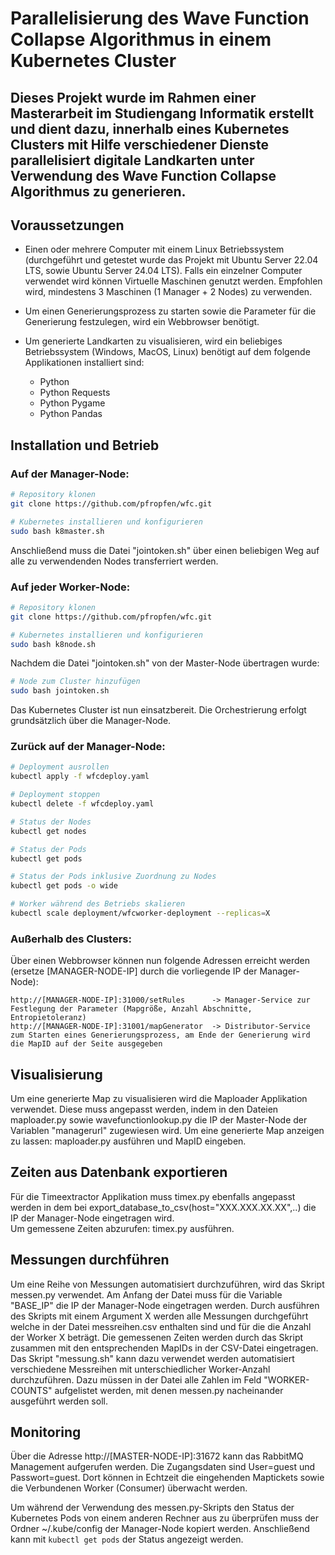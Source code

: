# Parallelisierung des Wave Function Collapse Algorithmus in einem Kubernetes Cluster




## Dieses Projekt wurde im Rahmen einer Masterarbeit im Studiengang Informatik erstellt und dient dazu, innerhalb eines Kubernetes Clusters mit Hilfe verschiedener Dienste parallelisiert digitale Landkarten unter Verwendung des Wave Function Collapse Algorithmus zu generieren.




## Voraussetzungen

* Einen oder mehrere Computer mit einem Linux Betriebssystem (durchgeführt und getestet wurde das Projekt mit Ubuntu Server 22.04 LTS, sowie Ubuntu Server 24.04 LTS). Falls ein einzelner Computer verwendet wird können Virtuelle Maschinen genutzt werden. Empfohlen wird, mindestens 3 Maschinen (1 Manager + 2 Nodes) zu verwenden.

* Um einen Generierungsprozess zu starten sowie die Parameter für die Generierung festzulegen, wird ein Webbrowser benötigt.

* Um generierte Landkarten zu visualisieren, wird ein beliebiges Betriebssystem (Windows, MacOS, Linux) benötigt auf dem folgende Applikationen installiert sind:
	- Python
	- Python Requests
	- Python Pygame
	- Python Pandas
	

## Installation und Betrieb

### Auf der Manager-Node:

```bash
# Repository klonen
git clone https://github.com/pfropfen/wfc.git  

# Kubernetes installieren und konfigurieren
sudo bash k8master.sh                          
```
Anschließend muss die Datei "jointoken.sh" über einen beliebigen Weg auf alle zu verwendenden Nodes transferriert werden.


### Auf jeder Worker-Node:

```bash
# Repository klonen
git clone https://github.com/pfropfen/wfc.git  

# Kubernetes installieren und konfigurieren
sudo bash k8node.sh
```
Nachdem die Datei "jointoken.sh" von der Master-Node übertragen wurde:
```bash
# Node zum Cluster hinzufügen
sudo bash jointoken.sh                         
```
Das Kubernetes Cluster ist nun einsatzbereit. Die Orchestrierung erfolgt grundsätzlich über die Manager-Node.

### Zurück auf der Manager-Node:

```bash
# Deployment ausrollen
kubectl apply -f wfcdeploy.yaml

# Deployment stoppen
kubectl delete -f wfcdeploy.yaml

# Status der Nodes
kubectl get nodes

# Status der Pods
kubectl get pods

# Status der Pods inklusive Zuordnung zu Nodes
kubectl get pods -o wide

# Worker während des Betriebs skalieren 					   
kubectl scale deployment/wfcworker-deployment --replicas=X
```

### Außerhalb des Clusters:
Über einen Webbrowser können nun folgende Adressen erreicht werden (ersetze [MANAGER-NODE-IP] durch die vorliegende IP der Manager-Node):

```text
http://[MANAGER-NODE-IP]:31000/setRules      -> Manager-Service zur Festlegung der Parameter (Mapgröße, Anzahl Abschnitte, Entropietoleranz)
http://[MANAGER-NODE-IP]:31001/mapGenerator  -> Distributor-Service zum Starten eines Generierungsprozess, am Ende der Generierung wird die MapID auf der Seite ausgegeben
```

## Visualisierung
Um eine generierte Map zu visualisieren wird die Maploader Applikation verwendet. Diese muss angepasst werden, indem in den Dateien maploader.py sowie wavefunctionlookup.py die IP der Master-Node der Variablen "managerurl" zugewiesen wird. Um eine generierte Map anzeigen zu lassen: maploader.py ausführen und MapID eingeben.

## Zeiten aus Datenbank exportieren
Für die Timeextractor Applikation muss timex.py ebenfalls angepasst werden in dem bei export_database_to_csv(host="XXX.XXX.XX.XX",..) die IP der Manager-Node eingetragen wird.  
Um gemessene Zeiten abzurufen: timex.py ausführen.

## Messungen durchführen
Um eine Reihe von Messungen automatisiert durchzuführen, wird das Skript messen.py verwendet. Am Anfang der Datei muss für die Variable "BASE_IP" die IP der Manager-Node eingetragen werden. Durch ausführen des Skripts mit einem Argument X werden alle Messungen durchgeführt welche in der Datei messreihen.csv enthalten sind und für die die Anzahl der Worker X beträgt. Die gemessenen Zeiten werden durch das Skript zusammen mit den entsprechenden MapIDs in der CSV-Datei eingetragen. 
Das Skript "messung.sh" kann dazu verwendet werden automatisiert verschiedene Messreihen mit unterschiedlicher Worker-Anzahl durchzuführen. Dazu müssen in der Datei alle Zahlen im Feld "WORKER-COUNTS" aufgelistet werden, mit denen messen.py nacheinander ausgeführt werden soll.


## Monitoring

Über die Adresse http://[MASTER-NODE-IP]:31672 kann das RabbitMQ Management aufgerufen werden. Die Zugangsdaten sind User=guest und Passwort=guest. Dort können in Echtzeit die eingehenden Maptickets sowie die Verbundenen Worker (Consumer) überwacht werden.

Um während der Verwendung des messen.py-Skripts den Status der Kubernetes Pods von einem anderen Rechner aus zu überprüfen muss der Ordner ~/.kube/config der Manager-Node kopiert werden. Anschließend kann mit ```kubectl get pods``` der Status angezeigt werden.
 

